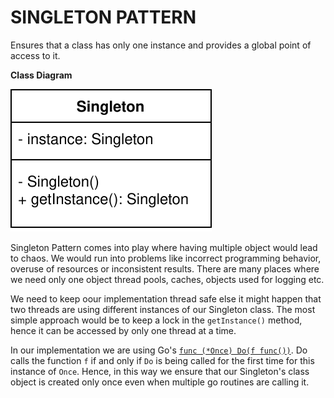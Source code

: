 # SINGLETON PATTERN

Ensures that a class has only one instance and provides a global point of access to it.

__Class Diagram__

![Figure](cd.drawio.svg)

Singleton Pattern comes into play where having multiple object would lead to chaos. We would run into problems like incorrect programming behavior, overuse of resources or inconsistent results. There are many places where we need only one object thread pools, caches, objects used for logging etc.

We need to keep oour implementation thread safe else it might happen that two threads are using different instances of our Singleton class. The most simple approach would be to keep a lock in the `getInstance()` method, hence it can be accessed by only one thread at a time.

In our implementation we are using Go's [`func (*Once) Do(f func())`](https://golang.org/pkg/sync/#Once.Do). Do calls the function `f` if and only if `Do` is being called for the first time for this instance of `Once`. Hence, in this way we ensure that our Singleton's class object is created only once even when multiple go routines are calling it.
